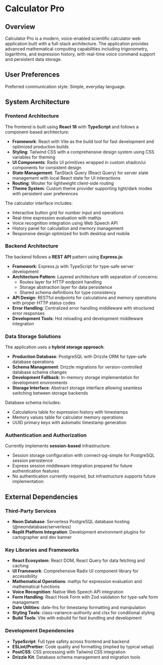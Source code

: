# Calculator Pro

## Overview

Calculator Pro is a modern, voice-enabled scientific calculator web application built with a full-stack architecture. The application provides advanced mathematical computing capabilities including trigonometry, logarithms, and expression history, with real-time voice command support and persistent data storage.

## User Preferences

Preferred communication style: Simple, everyday language.

## System Architecture

### Frontend Architecture
The frontend is built using **React 18** with **TypeScript** and follows a component-based architecture:

- **Framework**: React with Vite as the build tool for fast development and optimized production builds
- **Styling**: Tailwind CSS with a comprehensive design system using CSS variables for theming
- **UI Components**: Radix UI primitives wrapped in custom shadcn/ui components for consistent design
- **State Management**: TanStack Query (React Query) for server state management with local React state for UI interactions
- **Routing**: Wouter for lightweight client-side routing
- **Theme System**: Custom theme provider supporting light/dark modes with persistent user preferences

The calculator interface includes:
- Interactive button grid for number input and operations
- Real-time expression evaluation with mathjs
- Voice recognition integration using Web Speech API
- History panel for calculation and memory management
- Responsive design optimized for both desktop and mobile

### Backend Architecture
The backend follows a **REST API** pattern using **Express.js**:

- **Framework**: Express.js with TypeScript for type-safe server development
- **Architecture Pattern**: Layered architecture with separation of concerns:
  - Routes layer for HTTP endpoint handling
  - Storage abstraction layer for data persistence
  - Shared schema definitions for type consistency
- **API Design**: RESTful endpoints for calculations and memory operations with proper HTTP status codes
- **Error Handling**: Centralized error handling middleware with structured error responses
- **Development Tools**: Hot reloading and development middleware integration

### Data Storage Solutions
The application uses a **hybrid storage approach**:

- **Production Database**: PostgreSQL with Drizzle ORM for type-safe database operations
- **Schema Management**: Drizzle migrations for version-controlled database schema changes
- **Development Fallback**: In-memory storage implementation for development environments
- **Storage Interface**: Abstract storage interface allowing seamless switching between storage backends

Database schema includes:
- Calculations table for expression history with timestamps
- Memory values table for calculator memory operations
- UUID primary keys with automatic timestamp generation

### Authentication and Authorization
Currently implements **session-based** infrastructure:
- Session storage configuration with connect-pg-simple for PostgreSQL session persistence
- Express session middleware integration prepared for future authentication features
- No authentication currently required, but infrastructure supports future implementation

## External Dependencies

### Third-Party Services
- **Neon Database**: Serverless PostgreSQL database hosting (@neondatabase/serverless)
- **Replit Platform Integration**: Development environment plugins for cartographer and dev banner

### Key Libraries and Frameworks
- **React Ecosystem**: React DOM, React Query for data fetching and caching
- **UI Framework**: Comprehensive Radix UI component library for accessibility
- **Mathematical Operations**: mathjs for expression evaluation and mathematical functions
- **Voice Recognition**: Native Web Speech API integration
- **Form Handling**: React Hook Form with Zod validation for type-safe form management
- **Date Utilities**: date-fns for timestamp formatting and manipulation
- **Styling Tools**: class-variance-authority and clsx for conditional styling
- **Build Tools**: Vite with esbuild for fast bundling and development

### Development Dependencies
- **TypeScript**: Full type safety across frontend and backend
- **ESLint/Prettier**: Code quality and formatting (implied by typical setup)
- **PostCSS**: CSS processing with Tailwind CSS integration
- **Drizzle Kit**: Database schema management and migration tools